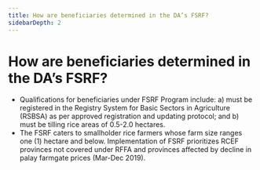 ```yaml
---
title: How are beneficiaries determined in the DA’s FSRF?
sidebarDepth: 2
---
```


# How are beneficiaries determined in the DA’s FSRF?


 - Qualifications for beneficiaries under FSRF Program include: a) must be registered in the Registry System for Basic Sectors in Agriculture (RSBSA) as per approved registration and updating protocol; and b) must be tilling rice areas of 0.5-2.0 hectares.
 - The FSRF caters to smallholder rice farmers whose farm size ranges one (1) hectare and below. Implementation of FSRF prioritizes RCEF provinces not covered under RFFA and provinces affected by decline in palay farmgate prices (Mar-Dec 2019).

